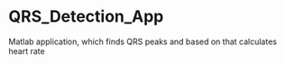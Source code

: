 # QRS_Detection_App
Matlab application, which finds QRS peaks and based on that calculates heart rate
